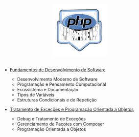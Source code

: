 <div align="center">
    <img src="readme.png" alt="logo php">
</div><br>

- [Fundamentos de Desenvolvimento de Software](/01-Desenvolvimento)
  - Desenvolvimento Moderno de Software
  - Programação e Pensamento Computacional
  - Ecossistema e Documentação
  - Tipos de Variáveis
  - Estruturas Condicionais e de Repetição

- [Tratamento de Exceções e Programação Orientada a Objetos](/02-POO)
  - Debug e Tratamento de Exceções
  - Gerenciamento de Pacotes com Composer
  - Programação Orientada a Objetos
  


